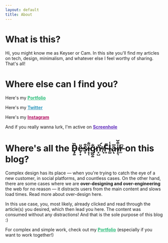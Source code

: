 ```yaml
---
layout: default
title: About
---
```

<h1 class ="about-title">What is this?</h1>

Hi, you might know me as Keyser or Cam. In this site you'll find my articles on tech, design, minimalism, and whatever else I feel
worthy of sharing. That's all!

<h1 class = "about-title">Where else can I find you?</h1>

Here's my <a href = "https://solutionsbyriedel.com" style = "color: #2bbd79; font-weight: bolder" target = "_blank">Portfolio</a>


Here's my <a href = "https://twitter.com/wherekeyser" style = "color: #2b96bd; font-weight: bolder" target = "_blank">Twitter</a>


Here's my <a href = "https://instagram.com/wherekeyser" style = "color: #b30c5f; font-weight: bolder" target = "_blank">Instagram</a>



And if you really wanna lurk, I'm active on <a href = "https://screenhole.net/keyser" style = "color: #602bbd; font-weight: bolder" target = "_blank">Screenhole</a>

<h1 class ="about-title">Where's all the Ḑ̵̱̏e̶̞̟̎s̷̟͒ï̵̟̜̐g̷̮̱̐n̵͙̺̽̕ ̸̟̀́F̴͙̄l̵͚̾a̵̅ͅi̸̝͉͒̌r̵̫͆  on this blog?</h1>

Complex design has its place &mdash; when you're trying to catch the eye of a new customer, in social platforms, and countless cases.
On the other hand, there are some cases where we are **over-designing and over-engineering** the web for no reason &mdash; it distracts users from the main content and slows load times. Read more about over-design here.

In this use case, you, most likely, already clicked and read through the article(s) you desired, which then lead you here. The content was consumed without any distractions! And that is the sole purpose of this blog :)

For complex and simple work, check out my <a href = "https://solutionsbyriedel.com" style = "color: #2bbd79; font-weight: bolder" target = "_blank">Portfolio</a> (especially if you want to work together!)